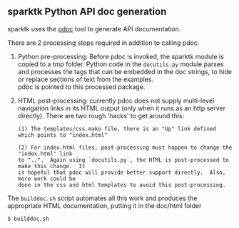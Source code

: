sparktk Python API doc generation
---------------------------------

sparktk uses the [pdoc](https://github.com/BurntSushi/pdoc) tool to generate API documentation.


There are 2 processing steps required in addition to calling pdoc.

1. Python pre-processing: Before pdoc is invoked, the sparktk module is copied to a tmp
   folder.  Python code in the `docutils.py` module parses and processes the tags that can
   be embedded in the doc strings, to hide or replace sections of text from the examples.  
   pdoc is pointed to this processed package.
   
2. HTML post-processing: currently pdoc does not supply multi-level navigation links in
   its HTML output (only when it runs as an http server directly).  There are two rough 'hacks'
   to get around this:
   
       (1) The templates/css.mako file, there is an "Up" link defined which points to "index.html"
   
       (2) For index.html files, post-processing must happen to change the "index.html" link
       to "..".  Again using `docutils.py`, the HTML is post-processed to make this change.  It
       is hopeful that pdoc will provide better support directly.  Also, more work could be
       done in the css and html templates to avoid this post-processing.
       
       
       
The `builddoc.sh` script automates all this work and produces the appropriate HTML documentation,
putting it in the doc/html folder

    $ builddoc.sh
